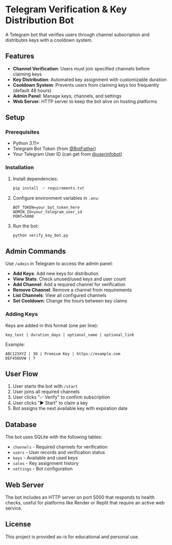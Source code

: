 # Telegram Verification & Key Distribution Bot

A Telegram bot that verifies users through channel subscription and distributes keys with a cooldown system.

## Features

- **Channel Verification**: Users must join specified channels before claiming keys
- **Key Distribution**: Automated key assignment with customizable duration
- **Cooldown System**: Prevents users from claiming keys too frequently (default 48 hours)
- **Admin Panel**: Manage keys, channels, and settings
- **Web Server**: HTTP server to keep the bot alive on hosting platforms

## Setup

### Prerequisites

- Python 3.11+
- Telegram Bot Token (from [@BotFather](https://t.me/BotFather))
- Your Telegram User ID (can get from [@userinfobot](https://t.me/userinfobot))

### Installation

1. Install dependencies:
   ```bash
   pip install -r requirements.txt
   ```

2. Configure environment variables in `.env`:
   ```
   BOT_TOKEN=your_bot_token_here
   ADMIN_ID=your_telegram_user_id
   PORT=5000
   ```

3. Run the bot:
   ```bash
   python verify_key_bot.py
   ```

## Admin Commands

Use `/admin` in Telegram to access the admin panel:

- **Add Keys**: Add new keys for distribution
- **View Stats**: Check unused/used keys and user count
- **Add Channel**: Add a required channel for verification
- **Remove Channel**: Remove a channel from requirements
- **List Channels**: View all configured channels
- **Set Cooldown**: Change the hours between key claims

### Adding Keys

Keys are added in this format (one per line):
```
key_text | duration_days | optional_name | optional_link
```

Example:
```
ABC123XYZ | 30 | Premium Key | https://example.com
DEF456UVW | 7
```

## User Flow

1. User starts the bot with `/start`
2. User joins all required channels
3. User clicks "✅ Verify" to confirm subscription
4. User clicks "▶️ Start" to claim a key
5. Bot assigns the next available key with expiration date

## Database

The bot uses SQLite with the following tables:
- `channels` - Required channels for verification
- `users` - User records and verification status
- `keys` - Available and used keys
- `sales` - Key assignment history
- `settings` - Bot configuration

## Web Server

The bot includes an HTTP server on port 5000 that responds to health checks, useful for platforms like Render or Replit that require an active web service.

## License

This project is provided as-is for educational and personal use.
